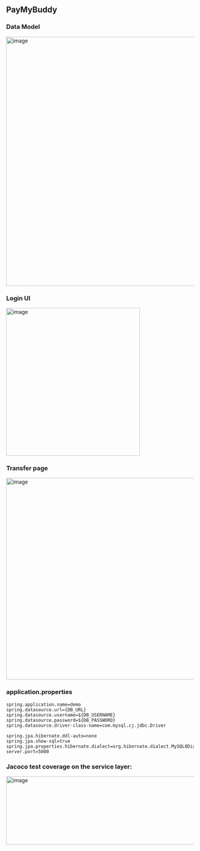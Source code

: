 ## PayMyBuddy

### Data Model
<img width="761" height="667" alt="image" src="https://github.com/user-attachments/assets/9182e943-5e32-4650-bd5b-2cbd6f686184" />


### Login UI
<img width="359" height="396" alt="image" src="https://github.com/user-attachments/assets/04342203-23c1-469f-a58a-9a78d7fe066d" />

### Transfer page
<img width="1294" height="540" alt="image" src="https://github.com/user-attachments/assets/030d9a3f-8ce8-4196-b8c6-a1346105970e" />

### application.properties
```
spring.application.name=demo
spring.datasource.url={DB_URL}
spring.datasource.username=${DB_USERNAME}
spring.datasource.password=${DB_PASSWORD}
spring.datasource.driver-class-name=com.mysql.cj.jdbc.Driver

spring.jpa.hibernate.ddl-auto=none
spring.jpa.show-sql=true
spring.jpa.properties.hibernate.dialect=org.hibernate.dialect.MySQL8Dialect
server.port=5000
```

### Jacoco test coverage on the service layer:

<img width="1012" height="183" alt="image" src="https://github.com/user-attachments/assets/cc5d52a6-4310-4a40-b578-371add774994" />

